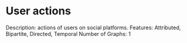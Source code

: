 # User actions

Description: actions of users on social platforms.
Features: Attributed, Bipartite, Directed, Temporal
Number of Graphs: 1